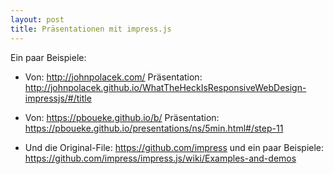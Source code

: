 ```yaml
---
layout: post
title: Präsentationen mit impress.js
---
```

Ein paar Beispiele:
- Von: http://johnpolacek.com/ Präsentation: http://johnpolacek.github.io/WhatTheHeckIsResponsiveWebDesign-impressjs/#/title

- Von: https://pboueke.github.io/b/ Präsentation: https://pboueke.github.io/presentations/ns/5min.html#/step-11

- Und die Original-File: https://github.com/impress und ein paar Beispiele: https://github.com/impress/impress.js/wiki/Examples-and-demos
